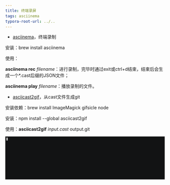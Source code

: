 ```yaml
---
title: 终端录屏
tags: asciinema
typora-root-url: ../..
---
```


- [asciinema](https://github.com/asciinema/asciinema)，终端录制

安装：brew install asciinema

使用：

**asciinema rec** *filename*：进行录制，完毕时通过exit或ctrl+d结束，结束后会生成一个*.cast后缀的JSON文件；

**asciinema play** *filename*：播放录制的文件。



- [asciicast2gif](https://github.com/asciinema/asciicast2gif)，从cast文件生成git

安装依赖：brew install ImageMagick gifsicle node

安装：npm install --global asciicast2gif

使用：**asciicast2gif** *input.cast* output.git



![asciinema](/images/asciinema.gif)
